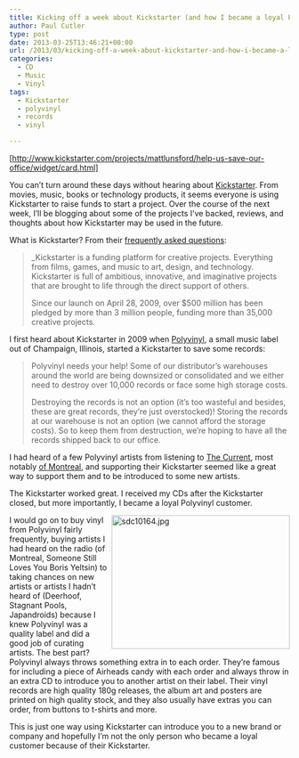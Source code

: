 ```yaml
---
title: Kicking off a week about Kickstarter (and how I became a loyal Polyvinyl Records customer)
author: Paul Cutler
type: post
date: 2013-03-25T13:46:21+00:00
url: /2013/03/kicking-off-a-week-about-kickstarter-and-how-i-became-a-loyal-polyvinyl-records-customer/
categories:
  - CD
  - Music
  - Vinyl
tags:
  - Kickstarter
  - polyvinyl
  - records
  - vinyl

---
```

[http://www.kickstarter.com/projects/mattlunsford/help-us-save-our-office/widget/card.html]

You can&#8217;t turn around these days without hearing about [Kickstarter][1]. From movies, music, books or technology products, it seems everyone is using Kickstarter to raise funds to start a project. Over the course of the next week, I&#8217;ll be blogging about some of the projects I&#8217;ve backed, reviews, and thoughts about how Kickstarter may be used in the future.

What is Kickstarter? From their [frequently asked questions][2]:

> _Kickstarter is a funding platform for creative projects. Everything from films, games, and music to art, design, and technology. Kickstarter is full of ambitious, innovative, and imaginative projects that are brought to life through the direct support of others.</p> 
> 
> Since our launch on April 28, 2009, over $500 million has been pledged by more than 3 million people, funding more than 35,000 creative projects</em>.</blockquote> 
> 
> I first heard about Kickstarter in 2009 when [Polyvinyl][3], a small music label out of Champaign, Illinois, started a Kickstarter to save some records:
> 
> > Polyvinyl needs your help! Some of our distributor’s warehouses around the world are being downsized or consolidated and we either need to destroy over 10,000 records or face some high storage costs.
> > 
> > Destroying the records is not an option (it’s too wasteful and besides, these are great records, they’re just overstocked)! Storing the records at our warehouse is not an option (we cannot afford the storage costs). So to keep them from destruction, we’re hoping to have all the records shipped back to our office.
> 
> I had heard of a few Polyvinyl artists from listening to [The Current][4], most notably [of Montreal][5], and supporting their Kickstarter seemed like a great way to support them and to be introduced to some new artists.
> 
> The Kickstarter worked great. I received my CDs after the Kickstarter closed, but more importantly, I became a loyal Polyvinyl customer.
> 
> [<img src="https://i0.wp.com/farm5.staticflickr.com/4139/4742456749_1bfb499294_n.jpg?resize=320%2C240" width="320" height="240" alt="sdc10164.jpg" align="right" data-recalc-dims="1" />][6]
> 
> I would go on to buy vinyl from Polyvinyl fairly frequently, buying artists I had heard on the radio (of Montreal, Someone Still Loves You Boris Yeltsin) to taking chances on new artists or artists I hadn&#8217;t heard of (Deerhoof, Stagnant Pools, Japandroids) because I knew Polyvinyl was a quality label and did a good job of curating artists. The best part? Polyvinyl always throws something extra in to each order. They&#8217;re famous for including a piece of Airheads candy with each order and always throw in an extra CD to introduce you to another artist on their label. Their vinyl records are high quality 180g releases, the album art and posters are printed on high quality stock, and they also usually have extras you can order, from buttons to t-shirts and more.
> 
> This is just one way using Kickstarter can introduce you to a new brand or company and hopefully I&#8217;m not the only person who became a loyal customer because of their Kickstarter.

 [1]: http://www.kickstarter.com "Kickstarter"
 [2]: http://www.kickstarter.com/help/faq/kickstarter+basics?ref=nav
 [3]: http://www.polyvinylrecords.com/ "Polyvinyl"
 [4]: http://www.thecurrent.org "The Current"
 [5]: http://www.ofmontreal.net/ "of Montreal"
 [6]: http://www.flickr.com/photos/silwenae/4742456749/ "sdc10164.jpg by pcutler, on Flickr"